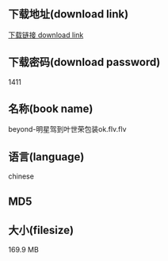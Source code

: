 ## 下载地址(download link)
[下载链接 download link](https://voluble-croquembouche-d321dc.netlify.app/?s=beyond-%E6%98%8E%E6%98%9F%E9%A9%BE%E5%88%B0%E5%8F%B6%E4%B8%96%E8%8D%A3%E5%8C%85%E8%A3%85ok.flv)

## 下载密码(download password)
1411

## 名称(book name)
beyond-明星驾到叶世荣包装ok.flv.flv

## 语言(language)
chinese

## MD5


## 大小(filesize)
169.9 MB
